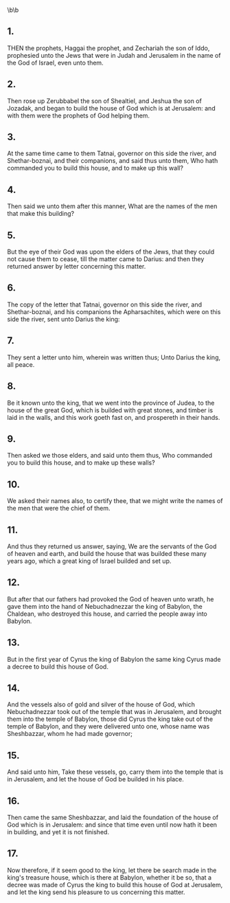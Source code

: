 \b\b
## 1.
THEN the prophets, Haggai the prophet, and Zechariah the son of Iddo, prophesied unto the Jews that were in Judah and Jerusalem in the name of the God of Israel, even unto them.
## 2.
Then rose up Zerubbabel the son of Shealtiel, and Jeshua the son of Jozadak, and began to build the house of God which is at Jerusalem: and with them were the prophets of God helping them.
## 3.
At the same time came to them Tatnai, governor on this side the river, and Shethar-boznai, and their companions, and said thus unto them, Who hath commanded you to build this house, and to make up this wall?
## 4.
Then said we unto them after this manner, What are the names of the men that make this building?
## 5.
But the eye of their God was upon the elders of the Jews, that they could not cause them to cease, till the matter came to Darius: and then they returned answer by letter concerning this matter.
## 6.
The copy of the letter that Tatnai, governor on this side the river, and Shethar-boznai, and his companions the Apharsachites, which were on this side the river, sent unto Darius the king:
## 7.
They sent a letter unto him, wherein was written thus; Unto Darius the king, all peace.
## 8.
Be it known unto the king, that we went into the province of Judea, to the house of the great God, which is builded with great stones, and timber is laid in the walls, and this work goeth fast on, and prospereth in their hands.
## 9.
Then asked we those elders, and said unto them thus, Who commanded you to build this house, and to make up these walls?
## 10.
We asked their names also, to certify thee, that we might write the names of the men that were the chief of them.
## 11.
And thus they returned us answer, saying, We are the servants of the God of heaven and earth, and build the house that was builded these many years ago, which a great king of Israel builded and set up.
## 12.
But after that our fathers had provoked the God of heaven unto wrath, he gave them into the hand of Nebuchadnezzar the king of Babylon, the Chaldean, who destroyed this house, and carried the people away into Babylon.
## 13.
But in the first year of Cyrus the king of Babylon the same king Cyrus made a decree to build this house of God.
## 14.
And the vessels also of gold and silver of the house of God, which Nebuchadnezzar took out of the temple that was in Jerusalem, and brought them into the temple of Babylon, those did Cyrus the king take out of the temple of Babylon, and they were delivered unto one, whose name was Sheshbazzar, whom he had made governor;
## 15.
And said unto him, Take these vessels, go, carry them into the temple that is in Jerusalem, and let the house of God be builded in his place.
## 16.
Then came the same Sheshbazzar, and laid the foundation of the house of God which is in Jerusalem: and since that time even until now hath it been in building, and yet it is not finished.
## 17.
Now therefore, if it seem good to the king, let there be search made in the king's treasure house, which is there at Babylon, whether it be so, that a decree was made of Cyrus the king to build this house of God at Jerusalem, and let the king send his pleasure to us concerning this matter.
